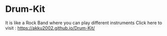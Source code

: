 # Drum-Kit
It is like a Rock Band where you can play different instruments
Click here to visit :  https://akku2002.github.io/Drum-Kit/
